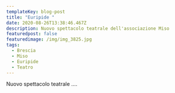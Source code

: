 ```yaml
---
templateKey: blog-post
title: "Euripide "
date: 2020-08-26T13:38:46.467Z
description: Nuovo spettacolo teatrale dell'associazione Miso
featuredpost: false
featuredimage: /img/img_3825.jpg
tags:
  - Brescia
  - Miso
  - Euripide
  - Teatro
---
```

Nuovo spettacolo teatrale ....